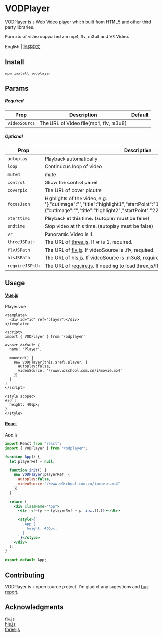 # VODPlayer

VODPlayer is a Web Video player which built from HTML5 and other third party libraries.  

Formats of video supported are mp4, flv, m3u8 and VR Video.

English | [简体中文](./README-zh_CN.md)  

## Install

```
npm install vodplayer
```

## Params

##### Required  
Prop | Description | Default
---- | ----------- | -------
`videoSource` | The URL of Video file(mp4, flv, m3u8)

##### Optional  
Prop | Description | Default
---- | ----------- | -------
`autoplay` | Playback automatically | false
`loop` | Continuous loop of video | 0
`muted` | mute | 0
`control` | Show the control panel | 1
`coverpic` | The URL of cover picutre 
`focusJson` | Highlights of the video, e.g. '[{"cutImage":"","title":"highlight1","startPoint":"121","endPoint":"185","id":52},{"cutImage":"","title":"highlight2","startPoint":"221","endPoint":"285","id":533}]' 
`starttime` | Playback at this time. (autoplay must be false)
`endtime` | Stop video at this time. (autoplay must be false)
`vr` | Panoramic Video is 1 | 0
`threeJSPath` | The URL of [three.js](https://raw.githubusercontent.com/yangfan1122/VODPlayer/master/libs/three.js). If vr is 1, required.
`flvJSPath` | The URL of [flv.js](https://raw.githubusercontent.com/yangfan1122/VODPlayer/master/libs/flv.min.js). If videoSource is .flv, required.
`hlsJSPath` | The URL of [hls.js](https://raw.githubusercontent.com/yangfan1122/VODPlayer/master/libs/hls.min.js). If videoSource is .m3u8, required.
`requireJSPath` | The URL of [require.js](https://raw.githubusercontent.com/yangfan1122/VODPlayer/master/html-template/require.js). If needing to load three.js/flv.js/hls.js, required.


## Usage

#### [Vue.js](https://github.com/yangfan1122/VODPlayer/tree/master/examples/vue-test)
  
Player.vue
```vue
<template>
  <div id="id" ref="player"></div>
</template>

<script>
import { VODPlayer } from 'vodplayer'  

export default {
  name: 'Player',

  mounted() {
    new VODPlayer(this.$refs.player, {
      autoplay:false,
      videoSource: '//www.w3school.com.cn/i/movie.mp4'
    })
  }
}
</script>

<style scoped>
#id {
  height: 400px;
}
</style>
```

#### [React](https://github.com/yangfan1122/VODPlayer/tree/master/examples/react-test)
App.js
```jsx harmony
import React from 'react';
import { VODPlayer } from "vodplayer";

function App() {
  let playerRef = null;

  function init() {
    new VODPlayer(playerRef, {
      autoplay:false,
      videoSource:"//www.w3school.com.cn/i/movie.mp4"
    })
  }

  return (
    <div className="App">
      <div ref={p => {playerRef = p; init();}}></div>

      <style>{`
        .App {
          height: 400px;
        }
      `}</style>
    </div>
  );
}

export default App;
```

## Contributing

VODPlayer is a open source project. I'm glad of any sugestions and [bug report](https://github.com/yangfan1122/VODPlayer/issues).

## Acknowledgments

[flv.js][flv-js]  
[hls.js][hls-js]  
[three.js][three-js]  


[flv-js]: https://github.com/Bilibili/flv.js
[hls-js]: https://github.com/video-dev/hls.js
[three-js]: https://github.com/mrdoob/three.js

